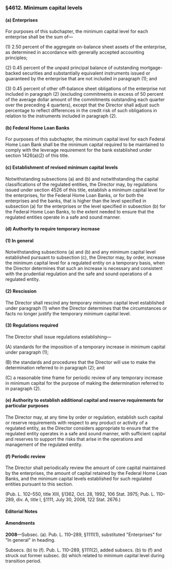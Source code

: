 ### §4612. Minimum capital levels ###

#### (a) Enterprises ####

For purposes of this subchapter, the minimum capital level for each enterprise shall be the sum of—

(1) 2.50 percent of the aggregate on-balance sheet assets of the enterprise, as determined in accordance with generally accepted accounting principles;

(2) 0.45 percent of the unpaid principal balance of outstanding mortgage-backed securities and substantially equivalent instruments issued or guaranteed by the enterprise that are not included in paragraph (1); and

(3) 0.45 percent of other off-balance sheet obligations of the enterprise not included in paragraph (2) (excluding commitments in excess of 50 percent of the average dollar amount of the commitments outstanding each quarter over the preceding 4 quarters), except that the Director shall adjust such percentage to reflect differences in the credit risk of such obligations in relation to the instruments included in paragraph (2).

#### (b) Federal Home Loan Banks ####

For purposes of this subchapter, the minimum capital level for each Federal Home Loan Bank shall be the minimum capital required to be maintained to comply with the leverage requirement for the bank established under section 1426(a)(2) of this title.

#### (c) Establishment of revised minimum capital levels ####

Notwithstanding subsections (a) and (b) and notwithstanding the capital classifications of the regulated entities, the Director may, by regulations issued under section 4526 of this title, establish a minimum capital level for the enterprises, for the Federal Home Loan Banks, or for both the enterprises and the banks, that is higher than the level specified in subsection (a) for the enterprises or the level specified in subsection (b) for the Federal Home Loan Banks, to the extent needed to ensure that the regulated entities operate in a safe and sound manner.

#### (d) Authority to require temporary increase ####

#### (1) In general ####

Notwithstanding subsections (a) and (b) and any minimum capital level established pursuant to subsection (c), the Director may, by order, increase the minimum capital level for a regulated entity on a temporary basis, when the Director determines that such an increase is necessary and consistent with the prudential regulation and the safe and sound operations of a regulated entity.

#### (2) Rescission ####

The Director shall rescind any temporary minimum capital level established under paragraph (1) when the Director determines that the circumstances or facts no longer justify the temporary minimum capital level.

#### (3) Regulations required ####

The Director shall issue regulations establishing—

(A) standards for the imposition of a temporary increase in minimum capital under paragraph (1);

(B) the standards and procedures that the Director will use to make the determination referred to in paragraph (2); and

(C) a reasonable time frame for periodic review of any temporary increase in minimum capital for the purpose of making the determination referred to in paragraph (2).

#### (e) Authority to establish additional capital and reserve requirements for particular purposes ####

The Director may, at any time by order or regulation, establish such capital or reserve requirements with respect to any product or activity of a regulated entity, as the Director considers appropriate to ensure that the regulated entity operates in a safe and sound manner, with sufficient capital and reserves to support the risks that arise in the operations and management of the regulated entity.

#### (f) Periodic review ####

The Director shall periodically review the amount of core capital maintained by the enterprises, the amount of capital retained by the Federal Home Loan Banks, and the minimum capital levels established for such regulated entities pursuant to this section.

(Pub. L. 102–550, title XIII, §1362, Oct. 28, 1992, 106 Stat. 3975; Pub. L. 110–289, div. A, title I, §1111, July 30, 2008, 122 Stat. 2676.)

#### **Editorial Notes** ####

#### Amendments ####

**2008**—Subsec. (a). Pub. L. 110–289, §1111(1), substituted "Enterprises" for "In general" in heading.

Subsecs. (b) to (f). Pub. L. 110–289, §1111(2), added subsecs. (b) to (f) and struck out former subsec. (b) which related to minimum capital level during transition period.
